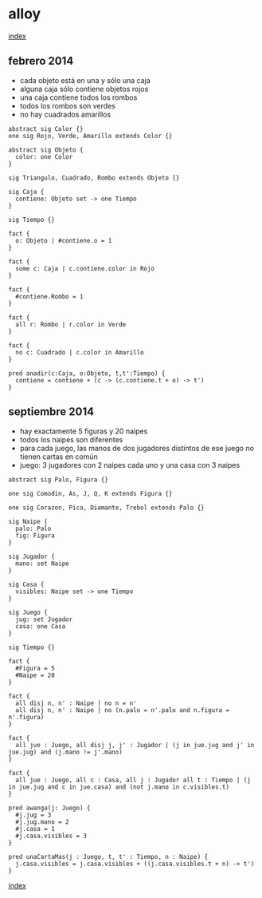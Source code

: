 # alloy

[index](https://carlos-aguilar.com/neko250.github.io/uma/formales/index.html)

## febrero 2014

- cada objeto está en una y sólo una caja
- alguna caja sólo contiene objetos rojos
- una caja contiene todos los rombos
- todos los rombos son verdes
- no hay cuadrados amarillos

```
abstract sig Color {}
one sig Rojo, Verde, Amarillo extends Color {}

abstract sig Objeto {
  color: one Color
}

sig Triangulo, Cuadrado, Rombo extends Objeto {}

sig Caja {
  contiene: Objeto set -> one Tiempo
}

sig Tiempo {}

fact {
  o: Objeto | #contiene.o = 1
}

fact {
  some c: Caja | c.contiene.color in Rojo
}

fact {
  #contiene.Rombo = 1
}

fact {
  all r: Rombo | r.color in Verde
}

fact {
  no c: Cuadrado | c.color in Amarillo
}

pred anadir(c:Caja, o:Objeto, t,t':Tiempo) {
  contiene = contiene + (c -> (c.contiene.t + o) -> t')
}
```

## septiembre 2014

- hay exactamente 5 figuras y 20 naipes
- todos los naipes son diferentes
- para cada juego, las manos de dos jugadores distintos de ese juego no tienen cartas en común
- juego: 3 jugadores con 2 naipes cada uno y una casa con 3 naipes

```
abstract sig Palo, Figura {}

one sig Comodin, As, J, Q, K extends Figura {}

one sig Corazon, Pica, Diamante, Trebol extends Palo {}

sig Naipe {
  palo: Palo
  fig: Figura
}

sig Jugador {
  mano: set Naipe
}

sig Casa {
  visibles: Naipe set -> one Tiempo
}

sig Juego {
  jug: set Jugador
  casa: one Casa
}

sig Tiempo {}

fact {
  #Figura = 5
  #Naipe = 20
}

fact {
  all disj n, n' : Naipe | no n = n'
  all disj n, n' : Naipe | no (n.palo = n'.palo and n.figura = n'.figura)
}

fact {
  all jue : Juego, all disj j, j' : Jugador | (j in jue.jug and j' in jue.jug) and (j.mano != j'.mano)
}

fact {
  all jue : Juego, all c : Casa, all j : Jugador all t : Tiempo | (j in jue.jug and c in jue.casa) and (not j.mano in c.visibles.t) 
}

pred awanga(j: Juego) {
  #j.jug = 3
  #j.jug.mano = 2
  #j.casa = 1
  #j.casa.visibles = 3
}

pred unaCartaMas(j : Juego, t, t' : Tiempo, n : Naipe) {
  j.casa.visibles = j.casa.visibles + ((j.casa.visibles.t + n) -> t')
}
```

[index](https://carlos-aguilar.com/neko250.github.io/uma/formales/index.html)
